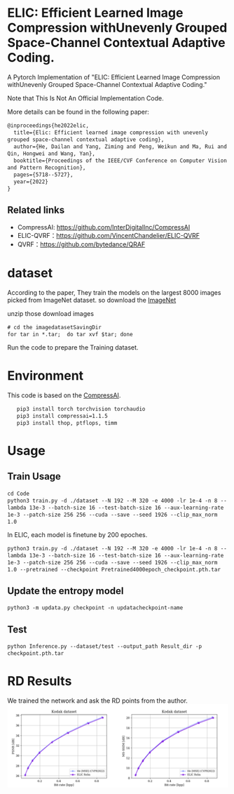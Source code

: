 # ELIC: Efficient Learned Image Compression withUnevenly Grouped Space-Channel Contextual Adaptive Coding.
A Pytorch Implementation of "ELIC: Efficient Learned Image Compression withUnevenly Grouped Space-Channel Contextual Adaptive Coding."

Note that This Is Not An Official Implementation Code.

More details can be found in the following paper:
```
@inproceedings{he2022elic,
  title={Elic: Efficient learned image compression with unevenly grouped space-channel contextual adaptive coding},
  author={He, Dailan and Yang, Ziming and Peng, Weikun and Ma, Rui and Qin, Hongwei and Wang, Yan},
  booktitle={Proceedings of the IEEE/CVF Conference on Computer Vision and Pattern Recognition},
  pages={5718--5727},
  year={2022}
}
```

## Related links
 * CompressAI: https://github.com/InterDigitalInc/CompressAI
 * ELIC-QVRF：https://github.com/VincentChandelier/ELIC-QVRF
 * QVRF：https://github.com/bytedance/QRAF
 
 # dataset
 According to the paper, They train the models on the largest 8000 images picked from ImageNet dataset.
 so download the [ImageNet](http://www.image-net.org/challenges/LSVRC/2012/dd31405981ef5f776aa17412e1f0c112/ILSVRC2012_img_train.tar)
 
 unzip those download images
 ```
 # cd the imagedatasetSavingDir
 for tar in *.tar;  do tar xvf $tar; done
 ```
 Run the code to prepare the Training dataset.
 
 
# Environment
   This code is based on the [CompressAI](https://github.com/InterDigitalInc/CompressAI).

```
   pip3 install torch torchvision torchaudio
   pip3 install compressai=1.1.5
   pip3 install thop, ptflops, timm
```

# Usage

## Train Usage
   ```
   cd Code
   python3 train.py -d ./dataset --N 192 --M 320 -e 4000 -lr 1e-4 -n 8 --lambda 13e-3 --batch-size 16 --test-batch-size 16 --aux-learning-rate 1e-3 --patch-size 256 256 --cuda --save --seed 1926 --clip_max_norm 1.0
   ```
   In ELIC, each model is finetune by 200 epoches.
   ```
   python3 train.py -d ./dataset --N 192 --M 320 -e 4000 -lr 1e-4 -n 8 --lambda 13e-3 --batch-size 16 --test-batch-size 16 --aux-learning-rate 1e-3 --patch-size 256 256 --cuda --save --seed 1926 --clip_max_norm 1.0 --pretrained --checkpoint Pretrained4000epoch_checkpoint.pth.tar
   ```
## Update the entropy model
```
python3 -m updata.py checkpoint -n updatacheckpoint-name
```
## Test 

```
python Inference.py --dataset/test --output_path Result_dir -p checkpoint.pth.tar
```

# RD Results
We trained the network and ask the RD points from the author.
![](Kodak.png)
